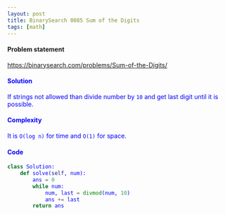 ```yaml
---
layout: post
title: BinarySearch 0085 Sum of the Digits
tags: [math]
---
```


#### Problem statement

<a href="https://binarysearch.com/problems/Sum-of-the-Digits/"> <font color = blue>https://binarysearch.com/problems/Sum-of-the-Digits/

#### Solution
If strings not allowed than divide number by `10` and get last digit until it is possible.

#### Complexity
It is `O(log n)` for time and `O(1)` for space.

#### Code
```python
class Solution:
    def solve(self, num):
        ans = 0
        while num:
            num, last = divmod(num, 10)
            ans += last
        return ans
```
